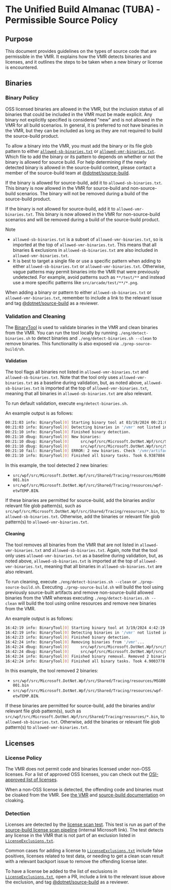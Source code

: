 # The Unified Build Almanac (TUBA) - Permissible Source Policy

## Purpose

This document provides guidelines on the types of source code that are permissible in the VMR. It explains how the VMR detects binaries and licenses, and it outlines the steps to be taken when a new binary or license is encountered.

## Binaries

### Binary Policy

OSS licensed binaries are allowed in the VMR, but the inclusion status of all binaries that could be included in the VMR must be made explicit. Any binary not explicitly specified is considered "new" and is not allowed in the VMR for all build scenarios. In general, it is preferred to not have binaries in the VMR, but they can be included as long as they are not required to build the source-build product.

To allow a binary into the VMR, you must add the binary or its file glob pattern to either [`allowed-sb-binaries.txt`](https://github.com/dotnet/dotnet/blob/main/src/installer/src/VirtualMonoRepo/allowed-sb-binaries.txt) or [`allowed-vmr-binaries.txt`](https://github.com/dotnet/dotnet/blob/main/src/installer/src/VirtualMonoRepo/allowed-vmr-binaries.txt). Which file to add the binary or its pattern to depends on whether or not the binary is allowed for source build. For help determining if the newly detected binary is allowed in the source-build context, please contact a member of the source-build team at [@dotnet/source-build](https://github.com/orgs/dotnet/teams/source-build).

If the binary is allowed for source-build, add it to `allowed-sb-binaries.txt`. This binary is now allowed in the VMR for source-build and non-source-build scenarios. The binary will not be removed during a build of the source-build product.

If the binary is not allowed for source-build, add it to `allowed-vmr-binaries.txt`. This binary is now allowed in the VMR for non-source-build scenarios and will be removed during a build of the source-build product.

> [!NOTE]
>
> - `allowed-sb-binaries.txt` is a subset of `allowed-vmr-binaries.txt`, so is imported at the top of `allowed-vmr-binaries.txt`. This means that all binaries & exclusions in `allowed-sb-binaries.txt` are also included in `allowed-vmr-binaries.txt`.
> - It is best to target a single file or use a specific pattern when adding to either `allowed-sb-binaries.txt` or `allowed-vmr-binaries.txt`. Otherwise, vague patterns may permit binaries into the VMR that were previously undetected. For example, avoid patterns such as `**/test/**` and instead use a more specific patterns like `src/arcade/test/**/*.png`.

When adding a binary or pattern to either `allowed-sb-binaries.txt` or `allowed-vmr-binaries.txt`, remember to include a link to the relevant issue and tag [@dotnet/source-build](https://github.com/orgs/dotnet/teams/source-build) as a reviewer.

### Validation and Cleaning

The [BinaryTool](https://github.com/dotnet/dotnet/tree/main/eng/tools/BinaryToolKit) is used to validate binaries in the VMR and clean binaries from the VMR. You can run the tool locally by running `./eng/detect-binaries.sh` to detect binaries and  `./eng/detect-binaries.sh --clean` to remove binaries.  This functionality is also exposed via `./prep-source-build/sh`.

#### Validation

The tool flags all binaries not listed in `allowed-vmr-binaries.txt` and `allowed-sb-binaries.txt`. Note that the tool only uses `allowed-vmr-binaries.txt` as a baseline during validation, but, as noted above, `allowed-sb-binaries.txt` is imported at the top of `allowed-vmr-binaries.txt`, meaning that all binaries in `allowed-sb-binaries.txt` are also relevant.

To run default validation, execute `eng/detect-binaries.sh`.

An example output is as follows:

```bash
00:21:03 info: BinaryTool[0] Starting binary tool at 03/19/2024 00:21:03 in Validate mode
00:21:03 info: BinaryTool[0] Detecting binaries in '/vmr' not listed in '/vmr/eng/allowed-vmr-binaries.txt'...
00:21:10 info: BinaryTool[0] Finished binary detection.
00:21:10 dbug: BinaryTool[0] New binaries:
00:21:10 dbug: BinaryTool[0]     src/wpf/src/Microsoft.DotNet.Wpf/src/Shared/Tracing/resources/MSG00001.bin
00:21:10 dbug: BinaryTool[0]     src/wpf/src/Microsoft.DotNet.Wpf/src/Shared/Tracing/resources/wpf-etwTEMP.BIN
00:21:10 fail: BinaryTool[0] ERROR: 2 new binaries. Check '/vmr/artifacts/log/binary-report/NewBinaries.txt' for details.
00:21:10 info: BinaryTool[0] Finished all binary tasks. Took 6.9387884 seconds.
```

In this example, the tool detected 2 new binaries:

- `src/wpf/src/Microsoft.DotNet.Wpf/src/Shared/Tracing/resources/MSG00001.bin`
- `src/wpf/src/Microsoft.DotNet.Wpf/src/Shared/Tracing/resources/wpf-etwTEMP.BIN`.

If these binaries are permitted for source-build, add the binaries and/or relevant file glob pattern(s), such as `src/wpf/src/Microsoft.DotNet.Wpf/src/Shared/Tracing/resources/*.bin`, to `allowed-sb-binaries.txt`. Otherwise, add the binaries or relevant file glob pattern(s) to `allowed-vmr-binaries.txt`.

#### Cleaning

The tool removes all binaries from the VMR that are not listed in `allowed-vmr-binaries.txt` and `allowed-sb-binaries.txt`. Again, note that the tool only uses `allowed-vmr-binaries.txt` as a baseline during validation, but, as noted above, `allowed-sb-binaries.txt` is imported at the top of `allowed-vmr-binaries.txt`, meaning that all binaries in `allowed-sb-binaries.txt` are also relevant.

To run cleaning, execute `./eng/detect-binaries.sh --clean` or `./prep-source-build.sh`. Executing `./prep-source-build.sh` will build the tool using previously source-built artifacts and remove non-source-build allowed binaries from the VMR whereas executing `./eng/detect-binaries.sh --clean` will build the tool using online resources and remove new binaries from the VMR.

An example output is as follows:

```bash
16:42:19 info: BinaryTool[0] Starting binary tool at 3/19/2024 4:42:19 PM in Clean mode
16:42:19 info: BinaryTool[0] Detecting binaries in '/vmr' not listed in '/vmr/eng/allowed-vmr-binaries.txt'...
16:42:23 info: BinaryTool[0] Finished binary detection.
16:42:24 info: BinaryTool[0] Removing binaries from '/vmr'...
16:42:24 dbug: BinaryTool[0]     src/wpf/src/Microsoft.DotNet.Wpf/src/Shared/Tracing/resources/MSG00001.bin
16:42:24 dbug: BinaryTool[0]     src/wpf/src/Microsoft.DotNet.Wpf/src/Shared/Tracing/resources/wpf-etwTEMP.BIN
16:42:24 info: BinaryTool[0] Finished binary removal. Removed 2 binaries.
16:42:24 info: BinaryTool[0] Finished all binary tasks. Took 4.9003778 seconds.
```

In this example, the tool removed 2 binaries:

- `src/wpf/src/Microsoft.DotNet.Wpf/src/Shared/Tracing/resources/MSG00001.bin`
- `src/wpf/src/Microsoft.DotNet.Wpf/src/Shared/Tracing/resources/wpf-etwTEMP.BIN`.

If these binaries are permitted for source-build, add the binaries and/or relevant file glob pattern(s), such as `src/wpf/src/Microsoft.DotNet.Wpf/src/Shared/Tracing/resources/*.bin`, to `allowed-sb-binaries.txt`. Otherwise, add the binaries or relevant file glob pattern(s) to `allowed-vmr-binaries.txt`.

## Licenses

### License Policy

The VMR does not permit code and binaries licensed under non-OSS licenses. For a list of approved OSS licenses, you can check out the [OSI-approved list of licenses](https://opensource.org/licenses/alphabetical).

When a non-OSS license is detected, the offending code and binaries must be cloaked from the VMR. See [the VMR](./VMR-Design-And-Operation.md#repository-source-mappings) and [source-build documentation](https://github.com/dotnet/source-build/blob/main/Documentation/sourcebuild-in-repos/new-repo.md#cloaking-filtering-the-repository-sources) on cloaking.

### Detection

Licenses are detected by the [license scan test](https://github.com/dotnet/dotnet/blob/main/test/Microsoft.DotNet.SourceBuild.Tests/LicenseScanTests.cs). This test is run as part of the [source-build license scan pipeline](https://dev.azure.com/dnceng/internal/_build?definitionId=1301&_a=summary) (internal Microsoft link). The test detects any license in the VMR that is not part of an exclusion listed in [`LicenseExclusions.txt`](https://github.com/dotnet/dotnet/blob/main/test/Microsoft.DotNet.SourceBuild.Tests/assets/LicenseScanTests/LicenseExclusions.txt).

Common cases for adding a license to [`LicenseExclusions.txt`](https://github.com/dotnet/dotnet/blob/main/test/Microsoft.DotNet.SourceBuild.Tests/assets/LicenseScanTests/LicenseExclusions.txt) include false positives, licenses related to test data, or needing to get a clean scan result with a relevant backport issue to remove the offending license later.

To have a license be added to the list of exclusions in [`LicenseExclusions.txt`](https://github.com/dotnet/dotnet/blob/main/test/Microsoft.DotNet.SourceBuild.Tests/assets/LicenseScanTests/LicenseExclusions.txt), open a PR, include a link to the relevant issue above the exclusion, and tag [@dotnet/source-build](https://github.com/orgs/dotnet/teams/source-build) as a reviewer.
